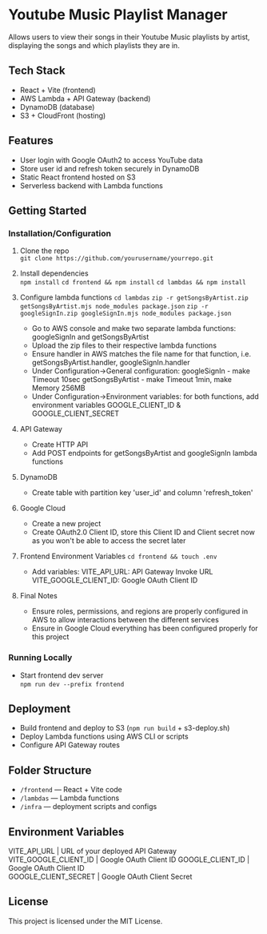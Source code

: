 # Youtube Music Playlist Manager

Allows users to view their songs in their Youtube Music playlists by artist, displaying 
the songs and which playlists they are in.

## Tech Stack

- React + Vite (frontend)
- AWS Lambda + API Gateway (backend)
- DynamoDB (database)
- S3 + CloudFront (hosting)

## Features

- User login with Google OAuth2 to access YouTube data
- Store user id and refresh token securely in DynamoDB
- Static React frontend hosted on S3
- Serverless backend with Lambda functions

## Getting Started

### Installation/Configuration

1. Clone the repo  
   `git clone https://github.com/yourusername/yourrepo.git`

2. Install dependencies  
   `npm install`
   `cd frontend && npm install`
   `cd lambdas && npm install`

3. Configure lambda functions
   `cd lambdas`
   `zip -r getSongsByArtist.zip getSongsByArtist.mjs node_modules package.json`
   `zip -r googleSignIn.zip googleSignIn.mjs node_modules package.json`
   - Go to AWS console and make two separate lambda functions:
      googleSignIn and getSongsByArtist
   - Upload the zip files to their respective lambda functions
   - Ensure handler in AWS matches the file name for that function,
      i.e. getSongsByArtist.handler, googleSignIn.handler
   - Under Configuration->General configuration:
      googleSignIn - make Timeout 10sec
      getSongsByArtist - make Timeout 1min, make Memory 256MB
   - Under Configuration->Environment variables:
      for both functions, add environment variables GOOGLE_CLIENT_ID & GOOGLE_CLIENT_SECRET

4. API Gateway
   - Create HTTP API
   - Add POST endpoints for getSongsByArtist and googleSignIn lambda functions

5. DynamoDB
   - Create table with partition key 'user_id' and column 'refresh_token'

6. Google Cloud
   - Create a new project
   - Create OAuth2.0 Client ID, store this Client ID and Client secret now as 
      you won't be able to access the secret later

7. Frontend Environment Variables
   `cd frontend && touch .env`
   - Add variables:
      VITE_API_URL: API Gateway Invoke URL
      VITE_GOOGLE_CLIENT_ID: Google OAuth Client ID  

8. Final Notes
   - Ensure roles, permissions, and regions are properly configured in AWS to 
      allow interactions between the different services
   - Ensure in Google Cloud everything has been configured properly for this project

### Running Locally

- Start frontend dev server  
  `npm run dev --prefix frontend`

## Deployment

- Build frontend and deploy to S3 (`npm run build` + s3-deploy.sh)  
- Deploy Lambda functions using AWS CLI or scripts  
- Configure API Gateway routes

## Folder Structure

- `/frontend` — React + Vite code  
- `/lambdas` — Lambda functions  
- `/infra` — deployment scripts and configs

## Environment Variables

VITE_API_URL          | URL of your deployed API Gateway  
VITE_GOOGLE_CLIENT_ID | Google OAuth Client ID
GOOGLE_CLIENT_ID      | Google OAuth Client ID            
GOOGLE_CLIENT_SECRET  | Google OAuth Client Secret      

## License

This project is licensed under the MIT License.

